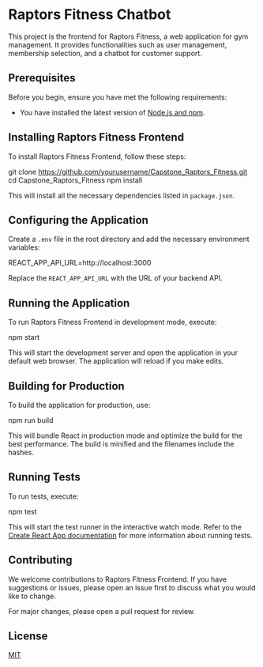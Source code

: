 # Raptors Fitness Chatbot

This project is the frontend for Raptors Fitness, a web application for gym management. It provides functionalities such as user management, membership selection, and a chatbot for customer support.

## Prerequisites

Before you begin, ensure you have met the following requirements:
- You have installed the latest version of [Node.js and npm](https://nodejs.org/).

## Installing Raptors Fitness Frontend

To install Raptors Fitness Frontend, follow these steps:

git clone https://github.com/yourusername/Capstone_Raptors_Fitness.git
cd Capstone_Raptors_Fitness
npm install

This will install all the necessary dependencies listed in `package.json`.

## Configuring the Application

Create a `.env` file in the root directory and add the necessary environment variables:

REACT_APP_API_URL=http://localhost:3000

Replace the `REACT_APP_API_URL` with the URL of your backend API.

## Running the Application

To run Raptors Fitness Frontend in development mode, execute:

npm start

This will start the development server and open the application in your default web browser. The application will reload if you make edits.

## Building for Production

To build the application for production, use:

npm run build

This will bundle React in production mode and optimize the build for the best performance. The build is minified and the filenames include the hashes.

## Running Tests

To run tests, execute:

npm test

This will start the test runner in the interactive watch mode. Refer to the [Create React App documentation](https://facebook.github.io/create-react-app/docs/running-tests) for more information about running tests.


## Contributing

We welcome contributions to Raptors Fitness Frontend. If you have suggestions or issues, please open an issue first to discuss what you would like to change.

For major changes, please open a pull request for review.

## License

[MIT](https://choosealicense.com/licenses/mit/)


